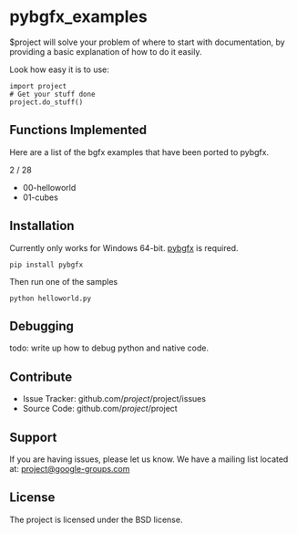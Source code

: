 pybgfx_examples
========

$project will solve your problem of where to start with documentation,
by providing a basic explanation of how to do it easily.

Look how easy it is to use:

    import project
    # Get your stuff done
    project.do_stuff()

Functions Implemented
--------
Here are a list of the bgfx examples that have been ported to pybgfx.

2 / 28

* 00-helloworld
* 01-cubes

Installation
------------

Currently only works for Windows 64-bit.  [pybgfx](https://github.com/jnadro/pybgfx) is required.

```
pip install pybgfx
```

Then run one of the samples

```
python helloworld.py
```

Debugging
---------

todo: write up how to debug python and native code.

Contribute
----------

- Issue Tracker: github.com/$project/$project/issues
- Source Code: github.com/$project/$project

Support
-------

If you are having issues, please let us know.
We have a mailing list located at: project@google-groups.com

License
-------

The project is licensed under the BSD license.

